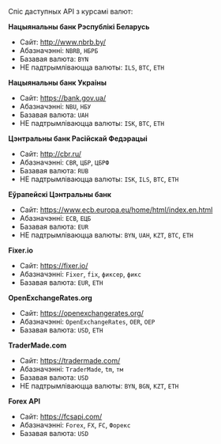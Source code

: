 Спіс даступных API з курсамі валют:

__Нацыянальны банк Рэспублікі Беларусь__
- Сайт: http://www.nbrb.by/
- Абазначэнні: `NBRB`, `НБРБ`
- Базавая валюта: `BYN`
- НЕ падтрымліваюцца валюты: `ILS`, `BTC`, `ETH`

__Нацыянальны банк Украіны__
- Сайт: https://bank.gov.ua/
- Абазначэнні: `NBU`, `НБУ`
- Базавая валюта: `UAH`
- НЕ падтрымліваюцца валюты: `ISK`, `BTC`, `ETH`

__Цэнтральны банк Расійскай Федэрацыі__
- Сайт: http://cbr.ru/
- Абазначэнні: `CBR`, `ЦБР`, `ЦБРФ`
- Базавая валюта: `RUB`
- НЕ падтрымліваюцца валюты: `ISK`, `ILS`, `BTC`, `ETH`

__Еўрапейскі Цэнтральны банк__
- Сайт: https://www.ecb.europa.eu/home/html/index.en.html
- Абазначэнні: `ECB`, `ЕЦБ`
- Базавая валюта: `EUR`
- НЕ падтрымліваюцца валюты: `BYN`, `UAH`, `KZT`, `BTC`, `ETH`

__Fixer.io__
- Сайт: https://fixer.io/
- Абазначэнні: `Fixer`, `fix`, `фиксер`, `фикс`
- Базавая валюта: `EUR`, `ETH`

__OpenExchangeRates.org__
- Сайт: https://openexchangerates.org/
- Абазначэнні: `OpenExchangeRates`, `OER`, `ОЕР`
- Базавая валюта: `USD`, `ETH`

__TraderMade.com__
- Сайт: https://tradermade.com/
- Абазначэнні: `TraderMade`, `tm`, `тм`
- Базавая валюта: `USD`
- НЕ падтрымліваюцца валюты: `BYN`, `BGN`, `KZT`, `ETH`

__Forex API__
- Сайт: https://fcsapi.com/
- Абазначэнні: `Forex`, `FX`, `FC`, `Форекс`
- Базавая валюта: `USD`
